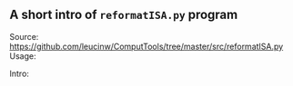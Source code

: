 ## A short intro of `reformatISA.py` program
Source: https://github.com/leucinw/ComputTools/tree/master/src/reformatISA.py
Usage:


Intro:
